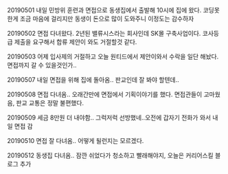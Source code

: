 20190501 내일 민방위 훈련과 면접으로 동생집에서 출발해 10시에 집에 왔다. 코딩못한게 조금 마음에 걸리지만 동생이 돈으로 많이 도와주니 이정도는 감수하자

20190502 면접 다녀왔다. 2년된 밸류시스라는 회사인데 SK몰 구축사업이다. 코사등급 제출을 요구해서 합류 제안이 와도 거절할것 같다.

20190503 어제 입사제의 거절하고 오늘 원티드에서 제안이와서 수락을 일단 해놨다. 면접까지 갈 수 있을것인가..

20190507 내일 면접을 위해 집에 돌아옴.. 판교인데 잘 봐야 할텐데..

20190508 면접 다녀옴.. 오래간만에 면접에서 기획이야기를 했다. 면접관들이 고마웠음, 판교 교통은 정말 불편했다. 

20190509 세금 8만원 더 내야함.. 그럭저럭 선방했네..오전에 갑자기 전화가 와서 내일 면접 감

20190510 면접 잘 다녀옴.. 어떻게 될런지는 모르겠다. 

20190512 동생집 다녀옴.. 잠깐 쉬었다가 청소하고 빨래해야지, 오늘은 커리어스킬 블로그 추가
